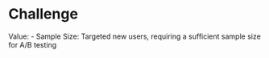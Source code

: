 # Challenge

Value: - Sample Size: Targeted new users, requiring a sufficient sample size for A/B testing